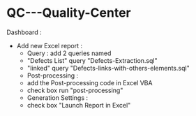 # QC---Quality-Center

Dashboard :

 - Add new Excel report :
    - Query : add 2 queries named
     - "Defects List" query "Defects-Extraction.sql"
     - "linked" query "Defects-links-with-others-elements.sql"
    - Post-processing :
     - add the Post-processing code in Excel VBA
     - check box run "post-processing"
    - Generation Settings :
     - check box "Launch Report in Excel"
